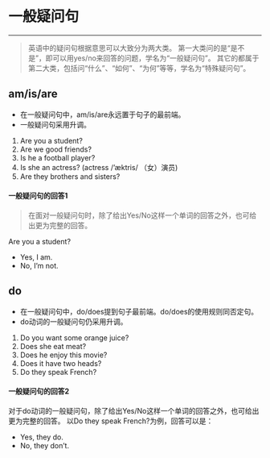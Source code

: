 # 一般疑问句

---

> 英语中的疑问句根据意思可以大致分为两大类。 
第一大类问的是“是不是”，即可以用yes/no来回答的问题，学名为“一般疑问句”。 
其它的都属于第二大类，包括问“什么”、“如何”、“为何”等等，学名为“特殊疑问句”。 

## am/is/are

- 在一般疑问句中，am/is/are永远置于句子的最前端。 
- 一般疑问句采用升调。

1. Are you a student? 
2. Are we good friends? 
3. Is he a football player? 
4. Is she an actress? (actress /’æktris/ （女）演员) 
5. Are they brothers and sisters?

#### 一般疑问句的回答1

> 在面对一般疑问句时，除了给出Yes/No这样一个单词的回答之外，也可给出更为完整的回答。 

Are you a student?

- Yes, I am. 
- No, I’m not.

## do

- 在一般疑问句中，do/does提到句子最前端。do/does的使用规则同否定句。 
- do动词的一般疑问句仍采用升调。

1. Do you want some orange juice? 
2. Does she eat meat? 
3. Does he enjoy this movie? 
4. Does it have two heads? 
5. Do they speak French?

#### 一般疑问句的回答2
对于do动词的一般疑问句，除了给出Yes/No这样一个单词的回答之外，也可给出更为完整的回答。 
以Do they speak French?为例，回答可以是：
- Yes, they do. 
- No, they don’t.